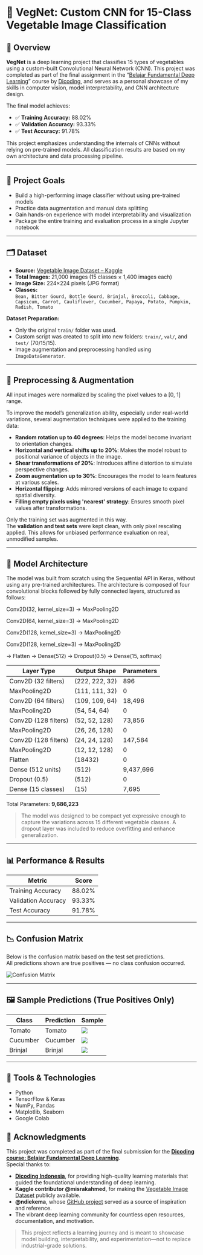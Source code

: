 # 🥬 VegNet: Custom CNN for 15-Class Vegetable Image Classification

## 📌 Overview
**VegNet** is a deep learning project that classifies 15 types of vegetables using a custom-built Convolutional Neural Network (CNN). This project was completed as part of the final assignment in the “[Belajar Fundamental Deep Learning](https://www.dicoding.com/certificates/81P2L9YKYZOY)” course by [Dicoding](https://www.dicoding.com), and serves as a personal showcase of my skills in computer vision, model interpretability, and CNN architecture design.

The final model achieves:
- ✅ **Training Accuracy:** 88.02%  
- ✅ **Validation Accuracy:** 93.33%  
- ✅ **Test Accuracy:** 91.78%

This project emphasizes understanding the internals of CNNs without relying on pre-trained models. All classification results are based on my own architecture and data processing pipeline.

---

## 🧠 Project Goals
- Build a high-performing image classifier without using pre-trained models
- Practice data augmentation and manual data splitting
- Gain hands-on experience with model interpretability and visualization
- Package the entire training and evaluation process in a single Jupyter notebook

---

## 🗂 Dataset
- **Source:** [Vegetable Image Dataset – Kaggle](https://www.kaggle.com/datasets/misrakahmed/vegetable-image-dataset)
- **Total Images:** 21,000 images (15 classes × 1,400 images each)
- **Image Size:** 224×224 pixels (JPG format)
- **Classes:**  
  `Bean, Bitter Gourd, Bottle Gourd, Brinjal, Broccoli, Cabbage, Capsicum, Carrot, Cauliflower, Cucumber, Papaya, Potato, Pumpkin, Radish, Tomato`

**Dataset Preparation:**
- Only the original `train/` folder was used.
- Custom script was created to split into new folders: `train/`, `val/`, and `test/` (70/15/15).
- Image augmentation and preprocessing handled using `ImageDataGenerator`.

---

## 🧪 Preprocessing & Augmentation

All input images were normalized by scaling the pixel values to a [0, 1] range.

To improve the model’s generalization ability, especially under real-world variations, several augmentation techniques were applied to the training data:

- **Random rotation up to 40 degrees**: Helps the model become invariant to orientation changes.
- **Horizontal and vertical shifts up to 20%**: Makes the model robust to positional variance of objects in the image.
- **Shear transformations of 20%**: Introduces affine distortion to simulate perspective changes.
- **Zoom augmentation up to 30%**: Encourages the model to learn features at various scales.
- **Horizontal flipping**: Adds mirrored versions of each image to expand spatial diversity.
- **Filling empty pixels using 'nearest' strategy**: Ensures smooth pixel values after transformations.

Only the training set was augmented in this way.  
The **validation and test sets** were kept clean, with only pixel rescaling applied. This allows for unbiased performance evaluation on real, unmodified samples.

---

## 🧱 Model Architecture

The model was built from scratch using the Sequential API in Keras, without using any pre-trained architectures. The architecture is composed of four convolutional blocks followed by fully connected layers, structured as follows:

Conv2D(32, kernel_size=3) → MaxPooling2D

Conv2D(64, kernel_size=3) → MaxPooling2D

Conv2D(128, kernel_size=3) → MaxPooling2D

Conv2D(128, kernel_size=3) → MaxPooling2D

→ Flatten → Dense(512) → Dropout(0.5) → Dense(15, softmax)

| Layer Type          | Output Shape       | Parameters |
|---------------------|--------------------|------------|
| Conv2D (32 filters) | (222, 222, 32)     | 896        |
| MaxPooling2D        | (111, 111, 32)     | 0          |
| Conv2D (64 filters) | (109, 109, 64)     | 18,496     |
| MaxPooling2D        | (54, 54, 64)       | 0          |
| Conv2D (128 filters)| (52, 52, 128)      | 73,856     |
| MaxPooling2D        | (26, 26, 128)      | 0          |
| Conv2D (128 filters)| (24, 24, 128)      | 147,584    |
| MaxPooling2D        | (12, 12, 128)      | 0          |
| Flatten             | (18432)            | 0          |
| Dense (512 units)   | (512)              | 9,437,696  |
| Dropout (0.5)       | (512)              | 0          |
| Dense (15 classes)  | (15)               | 7,695      |

Total Parameters: **9,686,223**

> The model was designed to be compact yet expressive enough to capture the variations across 15 different vegetable classes. A dropout layer was included to reduce overfitting and enhance generalization.

---

## 📊 Performance & Results

| Metric              | Score     |
|---------------------|-----------|
| Training Accuracy   | 88.02%    |
| Validation Accuracy | 93.33%    |
| Test Accuracy       | 91.78%    |

---

## 📉 Confusion Matrix

Below is the confusion matrix based on the test set predictions.  
All predictions shown are true positives — no class confusion occurred.

![Confusion Matrix](outputs/confusion_matrix.png)

---

## 🖼️ Sample Predictions (True Positives Only)

| Class     | Prediction | Sample |
|-----------|------------|--------|
| Tomato    | Tomato     | ![](outputs/true_predictions/tomato_01.jpg) |
| Cucumber  | Cucumber   | ![](outputs/true_predictions/cucumber_04.jpg) |
| Brinjal   | Brinjal    | ![](outputs/true_predictions/brinjal_09.jpg) |

---

## 🧰 Tools & Technologies
- Python
- TensorFlow & Keras
- NumPy, Pandas
- Matplotlib, Seaborn
- Google Colab

## 🙏 Acknowledgments

This project was completed as part of the final submission for the **[Dicoding course: Belajar Fundamental Deep Learning](https://www.dicoding.com/certificates/81P2L9YKYZOY)**.  
Special thanks to:

- **[Dicoding Indonesia](https://www.dicoding.com)**, for providing high-quality learning materials that guided the foundational understanding of deep learning.
- **Kaggle contributor @misrakahmed**, for making the [Vegetable Image Dataset](https://www.kaggle.com/datasets/misrakahmed/vegetable-image-dataset) publicly available.
- **@ndiekema**, whose [GitHub project](https://github.com/ndiekema/vegetable_classifier) served as a source of inspiration and reference.
- The vibrant deep learning community for countless open resources, documentation, and motivation.

> This project reflects a learning journey and is meant to showcase model building, interpretability, and experimentation—not to replace industrial-grade solutions.
